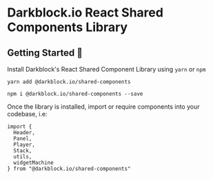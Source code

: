 # Darkblock.io React Shared Components Library

## Getting Started 🚀

Install Darkblock's React Shared Component Library using `yarn` or `npm`

```
yarn add @darkblock.io/shared-components
```

```
npm i @darkblock.io/shared-components --save
```

Once the library is installed, import or require components into your codebase, i.e:

```
import {
  Header,
  Panel,
  Player,
  Stack,
  utils,
  widgetMachine
} from "@darkblock.io/shared-components"

```
